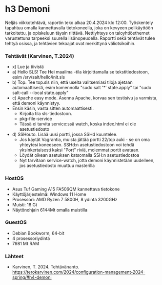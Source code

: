 # h3 Demoni
Neljäs viikkotehtävä, raportin teko alkaa 20.4.2024 klo 12:00. Työskentely tapahtuu omalla kannettavalla tietokoneella, joka on kevyeen pelikäyttöön tarkoitettu, ja opiskeluun täysin riittävä. Nettiyhteys on taloyhtiöethernet varustettuna tarpeeksi suurella lisänopeudella. Raportti sekä tehtävät tulee tehtyä osissa, ja tehtävien tekoajat ovat merkittynä väliotsikoihin.

### Tehtävät (Karvinen, T.2024)
- x) Lue ja tiivistä
- a) Hello SLS! Tee Hei maailma -tila kirjoittamalla se tekstitiedostoon, esim /srv/salt/hello/init.sls
- b) Top. Tee top.sls niin, että useita valitsemiasi tiloja ajetaan automaattisesti, esim komennolla "sudo salt '*' state.apply" tai "sudo salt-call --local state.apply"
- c) Apache easy mode. Asenna Apache, korvaa sen testisivu ja varmista, että demoni käynnistyy.
- Ensin käsin, vasta sitten automaattisesti.
  - Kirjoita tila sls-tiedostoon.
  - pkg-file-service
  - Tässä ei tarvita service:ssä watch, koska index.html ei ole asetustiedosto
- d) SSHouto. Lisää uusi portti, jossa SSHd kuuntelee.
  - Jos käytät Vagrantia, muista jättää portti 22/tcp auki - se on oma yhteytesi koneeseen. SSHd:n asetustiedostoon voi tehdä yksinkertaisesti kaksi "Port" riviä, molemmat portit avataan.
  - Löydät oikean asetuksen katsomalla SSH:n asetustiedostoa
  - Nyt tarvitaan service-watch, jotta demoni käynnistetään uudelleen, jos asetustiedosto muuttuu masterilla

### HostOS
- Asus Tuf Gaming A15 FA506QM kannettava tietokone
- Käyttöjärjestelmä: Windows 11 Home
- Prosessori: AMD Ryzen 7 5800H, 8 ydintä 3200GHz
- Muisti: 16 Gt
- Näytönohjain 6144Mt omalla muistilla

### GuestOS
- Debian Bookworm, 64-bit
- 4 prosessoriydintä
- 7981 Mt RAM

### Lähteet
- Karvinen, T. 2024. Tehtävänanto. https://terokarvinen.com/2024/configuration-management-2024-spring/#h4-demoni
